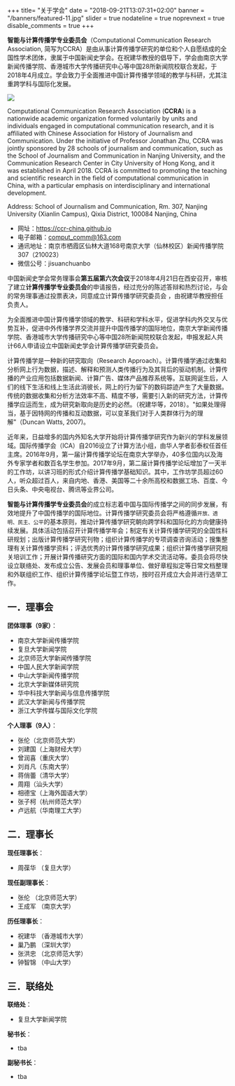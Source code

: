 +++
title= "关于学会"
date = "2018-09-21T13:07:31+02:00"
banner = "/banners/featured-11.jpg"
slider = true
nodateline = true
noprevnext = true
disable_comments = true
+++


**智能与计算传播学专业委员会**（Computational Communication Research Association, 简写为CCRA）是由从事计算传播学研究的单位和个人自愿结成的全国性学术团体，隶属于中国新闻史学会。在祝建华教授的倡导下，学会由南京大学新闻传播学院、香港城市大学传播研究中心等中国28所新闻院校联合发起，于2018年4月成立。学会致力于全面推进中国计算传播学领域的教学与科研，尤其注重跨学科与国际化发展。

<!--more-->

![](/banners/featured-11.jpg)


Computational Communication Research Association (**CCRA**) is a nationwide academic organization formed voluntarily by units and individuals engaged in computational communication research, and it is affiliated with Chinese Association for History of Journalism and Communication. Under the initiative of Professor Jonathan Zhu, CCRA was jointly sponsored by 28 schools of journalism and communication, such as the School of Journalism and Communication in Nanjing University, and the Communication Research Center in City University of Hong Kong, and it was established in April 2018. CCRA is committed to promoting the teaching and scientific research in the field of computational communication in China, with a particular emphasis on interdisciplinary and international development.


Address: School of Journalism and Communication, Rm. 307, Nanjing University (Xianlin Campus), Qixia District, 100084 Nanjing, China

- 网址：https://ccr-china.github.io
- 电子邮箱：comput_comm@163.com
- 通讯地址：南京市栖霞区仙林大道168号南京大学（仙林校区）新闻传播学院307（210023）
- 微信公号：jisuanchuanbo



中国新闻史学会常务理事会**第五届第六次会议**于2018年4月21日在西安召开，审核了建立**计算传播学专业委员会**的申请报告，经过充分的陈述答辩和热烈讨论，与会的常务理事通过投票表决，同意成立计算传播学研究委员会 ，由祝建华教授担任负责人。


为全面推进中国计算传播学领域的教学、科研和学科水平，促进学科内外交叉与优势互补，促进中外传播学界交流并提升中国传播学的国际地位，南京大学新闻传播学院、香港城市大学传播研究中心等中国28所新闻院校联合发起，申报发起人共计66人申请设立中国新闻史学会计算传播学研究委员会。

计算传播学是一种新的研究取向（Research Approach）。计算传播学通过收集和分析网上行为数据，描述、解释和预测人类传播行为及其背后的驱动机制。计算传播的产业应用包括数据新闻、计算广告、媒体产品推荐系统等。互联网诞生后，人们的线下生活和线上生活此消彼长，网上的行为留下的数码踪迹产生了大量数据。传统的数据收集和分析方法效率不高、精度不够，需要引入新的研究方法，计算传播学应运而生，成为研究新取向是历史的必然。（祝建华等，2018）。"如果处理得当，基于因特网的传播和互动数据，可以变革我们对于人类群体行为的理解"（Duncan Watts, 2007)。


近年来，日益增多的国内外知名大学开始将计算传播学研究作为新兴的学科发展领域。国际传播学会（ICA）自2016设立了计算方法小组，由华人学者彭泰权任首任主席。2016年9月，第一届计算传播学论坛在南京大学举办，40多位国内以及海外专家学者和数百名学生参加。2017年9月，第二届计算传播学论坛增加了一天半的工作坊，以讲习班的形式介绍计算传播学基础知识。其中，工作坊学员超过60人，听众超过百人，来自内地、香港、美国等二十余所高校和数据工场、百度、今日头条、中央电视台、腾讯等业界公司。

**智能与计算传播学专业委员会**的成立标志着中国与国际传播学之间的同步发展，有效地提升了中国传播学的国际地位。计算传播学研究委员会将严格遵循`开放、透明、民主、公平`的基本原则，推动计算传播学研究朝向跨学科和国际化的方向健康持续发展。具体活动包括召开计算传播学年会；制定有关计算传播学研究的全国性科研规划；出版计算传播学研究刊物；组织计算传播学的专项调查咨询活动；搜集整理有关计算传播学资料；评选优秀的计算传播学研究成果；组织计算传播学研究相关培训工作；开展计算传播研究方面的国际和国内学术交流活动等。委员会将尽快设立联络处、发布成立公告、发展会员和理事单位、做好章程拟定等日常文档整理和外联组织工作、组织计算传播学论坛暨工作坊，按时召开成立大会并进行选举工作。


## 一．理事会

**团体理事（9家）**：

- 南京大学新闻传播学院
- 复旦大学新闻学院
- 北京师范大学新闻传播学院
- 中国人民大学新闻学院
- 中山大学新闻传播学院
- 北京大学新媒体研究院
- 华中科技大学新闻与信息传播学院
- 武汉大学新闻与传播学院
- 浙江大学传媒与国际文化学院


**个人理事（9人）**：

- 张伦（北京师范大学）
- 刘建国（上海财经大学）
- 曾润喜（重庆大学）
- 刘肖凡（东南大学）
- 蒋俏蕾（清华大学）
- 周翔（汕头大学）
- 相德宝（上海外国语大学）
- 张子柯（杭州师范大学）
- 卢远航（华南理工大学）


## 二．理事长

**现任理事长**：

- 周葆华 （复旦大学）

**现任副理事长**：

- 张伦 （北京师范大学）
- 王成军 （南京大学）

**历任理事长**：

- 祝建华 （香港城市大学）
- 巢乃鹏 （深圳大学）
- 张洪忠 （北京师范大学）
- 钟智锦 （中山大学）

## 三．联络处

**联络处**：

- 复旦大学新闻学院

**秘书长**：

- tba

**副秘书长**：

- tba
